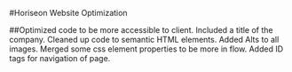 #Horiseon Website Optimization

##Optimized code to be more accessible to client. Included a title of the company. Cleaned up code to semantic HTML elements. Added Alts to all images. Merged some css element properties to be more in flow. Added ID tags for navigation of page. 
